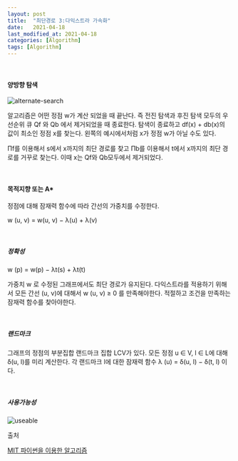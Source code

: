 ```yaml
---
layout: post
title:  "최단경로 3:다익스트라 가속화"
date:   2021-04-18
last_modified_at: 2021-04-18
categories: [Algorithm]
tags: [Algorithm]
---
```


<br/>

#### 양방향 탐색

<img src="../../../assets/images/alternate-search.PNG" alt="alternate-search" />

<br/>

알고리즘은 어떤 정점 w가 계산 되었을 때 끝난다. 즉 전진 탐색과 후진 탐색
모두의 우선순위 큐 Qf 와 Qb 에서 제거되었을 때 종료한다.
탐색이 종료하고 df(x) + db(x)의 값이 최소인 정점 x를 찾는다. 왼쪽의
예시에서처럼 x가 정점 w가 아닐 수도 있다.

Πf를 이용해서 s에서 x까지의 최단 경로를 찾고 Πb를 이용해서 t에서
x까지의 최단 경로를 거꾸로 찾는다. 이때 x는 Qf와 Qb모두에서 제거되었다.

<br/>

#### 목적지향 또는 A*

정점에 대해 잠재력 함수에 따라 간선의 가중치를 수정한다.

w (u, v) = w(u, v) − λ(u) + λ(v)

<br/>

##### 정확성

w (p) = w(p) − λt(s) + λt(t)

가중치 w 로 수정된 그래프에서도 최단 경로가 유지된다.
다익스트라를 적용하기 위해서 모든 간선 (u, v)에 대해서 w (u, v) ≥ 0 를
만족해야한다. 적절하고 조건을 만족하는 잠재력 함수를 찾아야한다.

<br/>

##### 랜드마크

그래프의 정점의 부분집합 랜드마크 집합 LCV가 있다. 모든 정점 u ∈ V, l ∈
L에 대해 δ(u, l)를 미리 계산한다.
각 랜드마크 l에 대한 잠재력 함수 λ (u) = δ(u, l) − δ(t, l) 이다.

<br/>

##### 사용가능성

<img src="../../../assets/images/useable.PNG" alt="useable" />

<br/>

출처

[MIT 파이썬을 이용한 알고리즘](https://www.edwith.org/introalgorithm/lecture/26419/?isDesc=false)
